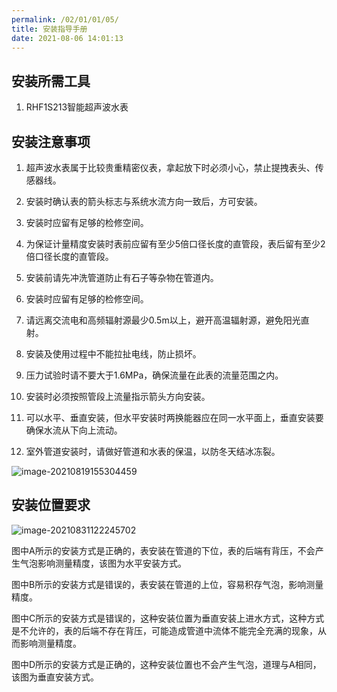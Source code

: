 ```yaml
---
permalink: /02/01/01/05/
title: 安装指导手册
date: 2021-08-06 14:01:13
---
```


## 安装所需工具

1. RHF1S213智能超声波水表

## 安装注意事项

1. 超声波水表属于比较贵重精密仪表，拿起放下时必须小心，禁止提拽表头、传感器线。

2. 安装时确认表的箭头标志与系统水流方向一致后，方可安装。

3. 安装时应留有足够的检修空间。

4. 为保证计量精度安装时表前应留有至少5倍口径长度的直管段，表后留有至少2倍口径长度的直管段。
5. 安装前请先冲洗管道防止有石子等杂物在管道内。
6. 安装时应留有足够的检修空间。
7. 请远离交流电和高频辐射源最少0.5m以上，避开高温辐射源，避免阳光直射。
8. 安装及使用过程中不能拉扯电线，防止损坏。
9. 压力试验时请不要大于1.6MPa，确保流量在此表的流量范围之内。
10. 安装时必须按照管段上流量指示箭头方向安装。
11. 可以水平、垂直安装，但水平安装时两换能器应在同一水平面上，垂直安装要确保水流从下向上流动。
12. 室外管道安装时，请做好管道和水表的保温，以防冬天结冰冻裂。

![image-20210819155304459](https://risinghf-wiki.oss-cn-shenzhen.aliyuncs.com/upload/img/5e8a8d35cf2e02dc75a40d9017704155.png)

## 安装位置要求

![image-20210831122245702](https://risinghf-wiki.oss-cn-shenzhen.aliyuncs.com/upload/img/41b83ee164515f158abfa11e073d5d26.png)

图中A所示的安装方式是正确的，表安装在管道的下位，表的后端有背压，不会产生气泡影响测量精度，该图为水平安装方式。

图中B所示的安装方式是错误的，表安装在管道的上位，容易积存气泡，影响测量精度。

图中C所示的安装方式是错误的，这种安装位置为垂直安装上进水方式，这种方式是不允许的，表的后端不存在背压，可能造成管道中流体不能完全充满的现象，从而影响测量精度。

图中D所示的安装方式是正确的，这种安装位置也不会产生气泡，道理与A相同，该图为垂直安装方式。







